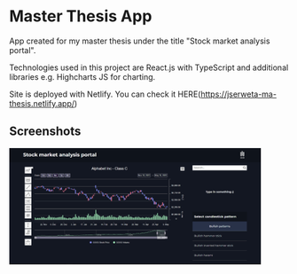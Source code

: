 # Master Thesis App

App created for my master thesis under the title "Stock market analysis portal".

Technologies used in this project are React.js with TypeScript and additional libraries e.g. Highcharts JS for charting.

Site is deployed with Netlify. You can check it HERE(https://jserweta-ma-thesis.netlify.app/)

## Screenshots

<img src="https://github.com/jserweta/master-thesis-app/blob/develop/src/assets/img/1-start-view.png" width="90%" >

